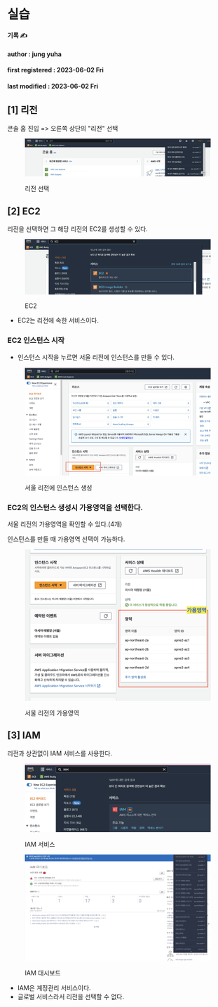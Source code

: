 # 실습

**기록 ✍️**

#### author : jung yuha

#### first registered : 2023-06-02 Fri

#### last modified : 2023-06-02 Fri

## \[1] 리전

콘솔 홈 진입 => 오른쪽 상단의 "리전" 선택

<figure><img src="../../.gitbook/assets/image (19) (1) (1).png" alt=""><figcaption><p>리전 선택</p></figcaption></figure>

## \[2] EC2

리전을 선택하면 그 해당 리전의 EC2를 생성할 수 있다.

<figure><img src="../../.gitbook/assets/image (3) (2) (1) (1).png" alt=""><figcaption><p>EC2</p></figcaption></figure>

* EC2는 리전에 속한 서비스이다.

### EC2 인스턴스 시작

* 인스턴스 시작을 누르면 서울 리전에 인스턴스를 만들 수 있다.

<figure><img src="../../.gitbook/assets/image (2) (1) (1) (2).png" alt=""><figcaption><p>서울 리전에 인스턴스 생성</p></figcaption></figure>

### EC2의 인스턴스 생성시 가용영역을 선택한다.

서울 리전의 가용영역을 확인할 수 있다.(4개)

인스턴스를 만들 때 가용영역 선택이 가능하다.

<figure><img src="../../.gitbook/assets/image (8) (2) (1).png" alt=""><figcaption><p>서울 리전의 가용영역</p></figcaption></figure>

## \[3] IAM

리전과 상관없이 IAM 서비스를 사용한다.

<figure><img src="../../.gitbook/assets/image (16) (1) (1) (1).png" alt=""><figcaption><p>IAM 서비스</p></figcaption></figure>

<figure><img src="../../.gitbook/assets/image (18) (1) (1).png" alt=""><figcaption><p>IAM 대시보드</p></figcaption></figure>

* IAM은 계정관리 서비스이다.
* 글로벌 서비스라서 리전을 선택할 수 없다.
